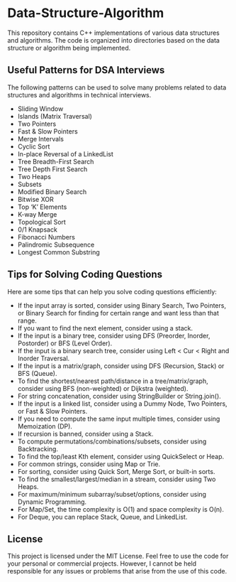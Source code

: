 # Data-Structure-Algorithm

This repository contains C++ implementations of various data structures and algorithms. The code is organized into directories based on the data structure or algorithm being implemented.
## Useful Patterns for DSA Interviews

The following patterns can be used to solve many problems related to data structures and algorithms in technical interviews.

- Sliding Window
- Islands (Matrix Traversal)
- Two Pointers
- Fast & Slow Pointers
- Merge Intervals
- Cyclic Sort
- In-place Reversal of a LinkedList
- Tree Breadth-First Search
- Tree Depth First Search
- Two Heaps
- Subsets
- Modified Binary Search
- Bitwise XOR
- Top ‘K’ Elements
- K-way Merge
- Topological Sort
- 0/1 Knapsack
- Fibonacci Numbers
- Palindromic Subsequence
- Longest Common Substring

## Tips for Solving Coding Questions

Here are some tips that can help you solve coding questions efficiently:

- If the input array is sorted, consider using Binary Search, Two Pointers, or Binary Search for finding for certain range and want less than that range.
- If you want to find the next element, consider using a stack.
- If the input is a binary tree, consider using DFS (Preorder, Inorder, Postorder) or BFS (Level Order).
- If the input is a binary search tree, consider using Left < Cur < Right and Inorder Traversal.
- If the input is a matrix/graph, consider using DFS (Recursion, Stack) or BFS (Queue).
- To find the shortest/nearest path/distance in a tree/matrix/graph, consider using BFS (non-weighted) or Dijkstra (weighted).
- For string concatenation, consider using StringBuilder or String.join().
- If the input is a linked list, consider using a Dummy Node, Two Pointers, or Fast & Slow Pointers.
- If you need to compute the same input multiple times, consider using Memoization (DP).
- If recursion is banned, consider using a Stack.
- To compute permutations/combinations/subsets, consider using Backtracking.
- To find the top/least Kth element, consider using QuickSelect or Heap.
- For common strings, consider using Map or Trie.
- For sorting, consider using Quick Sort, Merge Sort, or built-in sorts.
- To find the smallest/largest/median in a stream, consider using Two Heaps.
- For maximum/minimum subarray/subset/options, consider using Dynamic Programming.
- For Map/Set, the time complexity is O(1) and space complexity is O(n).
- For Deque, you can replace Stack, Queue, and LinkedList.

## License

This project is licensed under the MIT License. Feel free to use the code for your personal or commercial projects. However, I cannot be held responsible for any issues or problems that arise from the use of this code.
